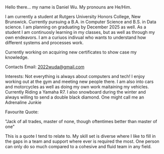 Hello there... my name is Daniel Wu. My pronouns are He/Him.

I am currently a student at Rutgers University Honors College, New Brunswick. 
Currently pursuing a B.A. in Computer Science and B.S. in Data science. I am planning on graduating by December 2025 as well.
As a student I am continuosly learning in my classes, but as well as through my own endeavors. 
I am a curiuos indivual who wants to understand how different systems and processes work. 

Currently working on acquiring new certificates to show case my knowledge. 

Contacts
Email: 2022wuda@gmail.com

Interests:
Not everything is always about computers and tech! I enjoy working out at the gym and meeting new people there. 
I am also into cars and motorcycles as well as doing my own work maitaining my vehicles. Currently Riding a Yamaha R7.
I also snowboard during the winter and always willing to send a double black diamond. One might call me an Adrenaline Junkie

Favourite Quote: 

"Jack of all trades, master of none, though oftentimes better than master of one"

This is a quote I tend to relate to. My skill set is diverse where I like to fill in the gaps in a team and support where ever is required the most. 
One person can only do so much compared to a cohesive and fluid team in any field. 


<!---
Daniel-Wu04/Daniel-Wu04 is a ✨ special ✨ repository because its `README.md` (this file) appears on your GitHub profile.
You can click the Preview link to take a look at your changes.
--->
